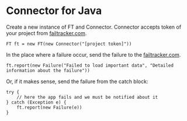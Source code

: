 Connector for Java
==================

Create a new instance of FT and Connector. Connector accepts token of your project from [failtracker.com](http://failtracker.com).

    FT ft = new FT(new Connector("[project token]"))

In the place where a failure occur, send the failure to the [failtracker.com](http://failtracker.com).

    ft.report(new Failure("Failed to load important data", "Detailed information about the failure"))

Or, if it makes sense, send the failure from the catch block:

    try {
        // here the app fails and we must be notified about it
    } catch (Exception e) {
        ft.report(new Failure(e))
    }